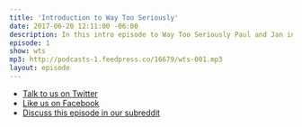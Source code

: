 ```yaml
---
title: 'Introduction to Way Too Seriously'
date: 2017-06-20 12:11:00 -06:00
description: In this intro episode to Way Too Seriously Paul and Jan introduce themselves and the idea for this show. See you next Friday for our first full episode!
episode: 1
show: wts
mp3: http://podcasts-1.feedpress.co/16679/wts-001.mp3
layout: episode
---
```


* [Talk to us on Twitter](http://www.twitter.com/wtscast)
* [Like us on Facebook](https://www.facebook.com/wtscast/)
* [Discuss this episode in our subreddit](#)
